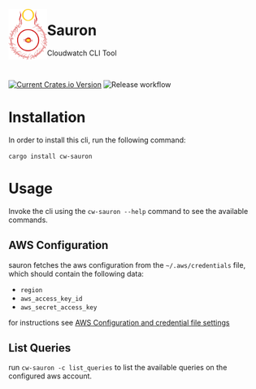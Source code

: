 <p align="center">
    <img align="left" src="https://raw.githubusercontent.com/dawsonfi/sauron/main/dev/resources/logo.png" height="100px" alt="Sauron Eye">
</p>

# Sauron

Cloudwatch CLI Tool

<br />


[![Current Crates.io Version](https://img.shields.io/crates/v/cw-sauron.svg)](https://crates.io/crates/cw-sauron)
![Release workflow](https://github.com/dawsonfi/sauron/actions/workflows/rust.yml/badge.svg)

# Installation

In order to install this cli, run the following command:

`cargo install cw-sauron`

# Usage

Invoke the cli using the `cw-sauron --help` command to see the available commands.

## AWS Configuration

sauron fetches the aws configuration from the `~/.aws/credentials` file, which should contain the following data:

* `region`
* `aws_access_key_id`
* `aws_secret_access_key`

for instructions see [AWS Configuration and credential file settings](https://docs.aws.amazon.com/cli/latest/userguide/cli-configure-files.html)

## List Queries

run `cw-sauron -c list_queries` to list the available queries on the configured aws account.